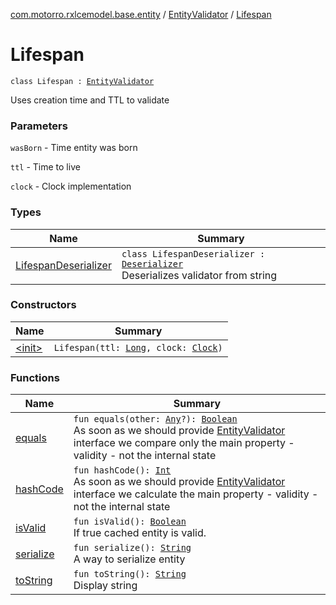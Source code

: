 [com.motorro.rxlcemodel.base.entity](../../index.md) / [EntityValidator](../index.md) / [Lifespan](./index.md)

# Lifespan

`class Lifespan : `[`EntityValidator`](../index.md)

Uses creation time and TTL to validate

### Parameters

`wasBorn` - Time entity was born

`ttl` - Time to live

`clock` - Clock implementation

### Types

| Name | Summary |
|---|---|
| [LifespanDeserializer](-lifespan-deserializer/index.md) | `class LifespanDeserializer : `[`Deserializer`](../-deserializer/index.md)<br>Deserializes validator from string |

### Constructors

| Name | Summary |
|---|---|
| [&lt;init&gt;](-init-.md) | `Lifespan(ttl: `[`Long`](https://kotlinlang.org/api/latest/jvm/stdlib/kotlin/-long/index.html)`, clock: `[`Clock`](../../-clock/index.md)`)` |

### Functions

| Name | Summary |
|---|---|
| [equals](equals.md) | `fun equals(other: `[`Any`](https://kotlinlang.org/api/latest/jvm/stdlib/kotlin/-any/index.html)`?): `[`Boolean`](https://kotlinlang.org/api/latest/jvm/stdlib/kotlin/-boolean/index.html)<br>As soon as we should provide [EntityValidator](../index.md) interface we compare only the main property - validity - not the internal state |
| [hashCode](hash-code.md) | `fun hashCode(): `[`Int`](https://kotlinlang.org/api/latest/jvm/stdlib/kotlin/-int/index.html)<br>As soon as we should provide [EntityValidator](../index.md) interface we calculate the main property - validity - not the internal state |
| [isValid](is-valid.md) | `fun isValid(): `[`Boolean`](https://kotlinlang.org/api/latest/jvm/stdlib/kotlin/-boolean/index.html)<br>If true cached entity is valid. |
| [serialize](serialize.md) | `fun serialize(): `[`String`](https://kotlinlang.org/api/latest/jvm/stdlib/kotlin/-string/index.html)<br>A way to serialize entity |
| [toString](to-string.md) | `fun toString(): `[`String`](https://kotlinlang.org/api/latest/jvm/stdlib/kotlin/-string/index.html)<br>Display string |
